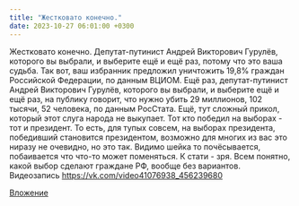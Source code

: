 ```yaml
---
title: "Жестковато конечно."
date: 2023-10-27 06:01:00 +0300
---
```


Жестковато конечно.
Депутат-путинист Андрей Викторович Гурулёв, которого вы выбрали, и выберите ещё и ещё раз, потому что это ваша судьба. Так вот, ваш избранник предложил уничтожить 19,8% граждан Российской Федерации, по данным ВЦИОМ.
Ещё раз, депутат-путинист Андрей Викторович Гурулёв, которого вы выбрали, и выберите ещё и ещё раз, на публику говорит, что нужно убить 29 миллионов, 102 тысячи, 52 человека, по данным РосСтата.
Ещё, тут сложный прикол, который этот слуга народа не выкупает. Тот кто победил на выборах - тот и президент. То есть, для тупых совсем, на выборах президента, победивший становится президентом, возможно для многих из вас это ниразу не очевидно, но это так.
Видимо шейка то почёсывается, побаивается что что-то может поменяться. К стати - зря. Всем понятно, какой выбор сделают граждане РФ, вообще без вариантов.
Видеозапись
https://vk.com/video41076938_456239680

[Вложение](https://vk.com/video41076938_456239680)
